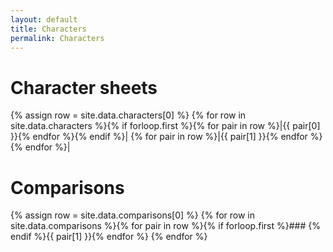```yaml
---
layout: default
title: Characters
permalink: Characters
---
```


# Character sheets

{% assign row = site.data.characters[0] %}
{% for row in site.data.characters %}{% if forloop.first %}{% for pair in row %}|{{ pair[0] }}{% endfor %}{% endif %}|
{% for pair in row %}|{{ pair[1] }}{% endfor %}{% endfor %}|

# Comparisons

{% assign row = site.data.comparisons[0] %}
{% for row in site.data.comparisons %}{% for pair in row %}{% if forloop.first %}### {% endif %}{{ pair[1] }}{% endfor %}
{% endfor %}
